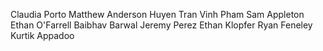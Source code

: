 Claudia Porto
Matthew Anderson
Huyen Tran
Vinh Pham
Sam Appleton
Ethan O'Farrell
Baibhav Barwal
Jeremy Perez
Ethan Klopfer
Ryan Feneley
Kurtik Appadoo
